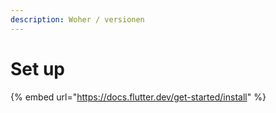 ```yaml
---
description: Woher / versionen
---
```


# Set up

{% embed url="https://docs.flutter.dev/get-started/install" %}
